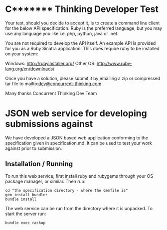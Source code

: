 C******* Thinking Developer Test
==================================

Your test, should you decide to accept it, is to create a command line client
for the below API specification. Ruby is the preferred language, but you may
use any language you like i.e. php, python, java or .net.

You are not required to develop the API itself. An example API is provided for
you as a Ruby Sinatra application. This does require ruby to be installed on
your system:

Windows: http://rubyinstaller.org/
Other OS: http://www.ruby-lang.org/en/downloads/

Once you have a solution, please submit it by emailing a zip or compressed 
tar file to mailto:dev@concurrent-thinking.com. 

Many thanks
Concurrent Thinking Dev Team


JSON web service for developing submissions against
===================================================

We have developed a JSON based web application conforming to the specification
given in specification.md. It can be used to test your work against prior to
submission.

Installation / Running
----------------------

To run this web service, first install ruby and rubygems through your OS
package manager, or similar. Then run:

    cd "the specification directory - where the Gemfile is"
    gem install bundler
    bundle install

The web service can be run from the directory where it is unpacked. To start
the server run:

    bundle exec rackup


